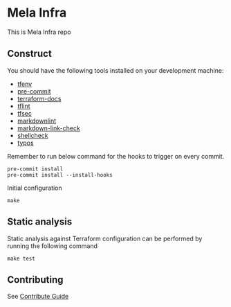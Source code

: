 # Mela Infra

This is Mela Infra repo

## Construct

You should have the following tools installed on your development machine:

- [tfenv](https://github.com/tfutils/tfenv)
- [pre-commit](https://pre-commit.com)
- [terraform-docs](https://terraform-docs.io/)
- [tflint](https://github.com/terraform-linters/tflint)
- [tfsec](https://github.com/aquasecurity/tfsec)
- [markdownlint](https://github.com/igorshubovych/markdownlint-cli)
- [markdown-link-check](https://github.com/tcort/markdown-link-check)
- [shellcheck](https://github.com/koalaman/shellcheck)
- [typos](https://github.com/crate-ci/typos)

Remember to run below command for the hooks to trigger on every commit.

```shell
pre-commit install
pre-commit install --install-hooks
```

Initial configuration

```
make
```

## Static analysis

Static analysis against Terraform configuration can be performed by running the following command

```
make test
```

## Contributing

See [Contribute Guide](./CONTRIBUTING.md)
